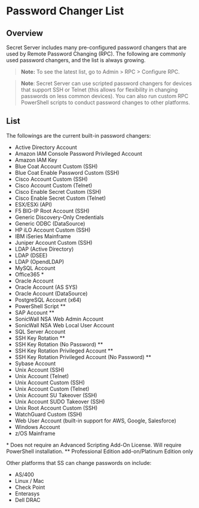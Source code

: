 [title]: # (Password Changer List)
[tags]: # (Password Changer List)
[priority]: # (1000)

# Password Changer List

## Overview

Secret Server includes many pre-configured password changers that are used by Remote Password Changing (RPC). The following are commonly used password changers, and the list is always growing.

> **Note:** To see the latest list, go to Admin \> RPC \> Configure RPC.

> **Note**: Secret Server can use scripted password changers for devices that support SSH or Telnet (this allows for flexibility in changing passwords on less common devices). You can also run custom RPC PowerShell scripts to conduct password changes to other platforms.

## List


 The followings are the current built-in password changers:

-  Active Directory Account
-  Amazon IAM Console Password Privileged Account
-  Amazon IAM Key
-  Blue Coat Account Custom (SSH)
-  Blue Coat Enable Password Custom (SSH)
-  Cisco Account Custom (SSH)
-  Cisco Account Custom (Telnet)
-  Cisco Enable Secret Custom (SSH)
-  Cisco Enable Secret Custom (Telnet)
-  ESX/ESXi (API)
-  F5 BIG-IP Root Account (SSH)
-  Generic Discovery-Only Credentials
-  Generic ODBC (DataSource)
-  HP iLO Account Custom (SSH)
-  IBM iSeries Mainframe
-  Juniper Account Custom (SSH)
-  LDAP (Active Directory)
-  LDAP (DSEE)
-  LDAP (OpendLDAP)
-  MySQL Account
-  Office365 *
-  Oracle Account
-  Oracle Account (AS SYS)
-  Oracle Account (DataSource)
-  PostgreSQL Account (x64)
-  PowerShell Script **
-  SAP Account **
-  SonicWall NSA Web Admin Account
-  SonicWall NSA Web Local User Account
-  SQL Server Account
-  SSH Key Rotation **
-  SSH Key Rotation (No Password) **
-  SSH Key Rotation Privileged Account **
-  SSH Key Rotation Privileged Account (No Password) **
-  Sybase Account
-  Unix Account (SSH)
-  Unix Account (Telnet)
-  Unix Account Custom (SSH)
-  Unix Account Custom (Telnet)
-  Unix Account SU Takeover (SSH)
-  Unix Account SUDO Takeover (SSH)
-  Unix Root Account Custom (SSH)
-  WatchGuard Custom (SSH)
-  Web User Account (built-in support for AWS, Google, Salesforce)
-  Windows Account
-  z/OS Mainframe

\* Does not require an Advanced Scripting Add-On License. Will require PowerShell installation.
\*\* Professional Edition add-on/Platinum Edition only


Other platforms that SS can change passwords on include:

-  AS/400
-  Linux / Mac
-  Check Point
-  Enterasys
-  Dell DRAC